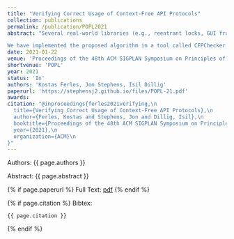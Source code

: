 ```yaml
---
title: "Verifying Correct Usage of Context-Free API Protocols"
collection: publications
permalink: /publication/POPL2021
abstract: "Several real-world libraries (e.g., reentrant locks, GUI frameworks, serialization libraries) require their clients to use the provided API in a manner that conforms to a context-free specification. Motivated by this observation, this paper describes a new technique for verifying the correct usage of context-free API protocols. The key idea underlying our technique is to over-approximate the program's feasible API call sequences using a context-free grammar (CFG) and then check language inclusion between this grammar and the specification. However, since this inclusion check may fail due to imprecision in the program's CFG abstraction, we propose a novel refinement technique to progressively improve the CFG. In particular, our method obtains counterexamples from CFG inclusion queries and uses them to introduce new non-terminals and productions to the grammar while still over-approximating the program's relevant behavior. \

We have implemented the proposed algorithm in a tool called CFPChecker and evaluate it on 10 popular Java applications that use at least one API with a context-free specification. Our evaluation shows that CFPChecker is able to verify correct usage of the API in clients that use it correctly and produces counterexamples for those that do not. We also compare our method against three relevant baselines and demonstrate that CFPCHecker enables verification of safety properties that are beyond the reach of existing tools."
date: 2021-01-22
venue: 'Proceedings of the 48th ACM SIGPLAN Symposium on Principles of Programming Languages'
shortvenue: 'POPL'
year: 2021
status: 'In'
authors: 'Kostas Ferles, Jon Stephens, Isil Dillig'
paperurl: 'https://stephensj2.github.io/files/POPL-21.pdf'
awards: 
citation: "@inproceedings{ferles2021verifying,\n
  title={Verifying Correct Usage of Context-Free API Protocols},\n
  author={Ferles, Kostas and Stephens, Jon and Dillig, Isil},\n
  booktitle={Proceedings of the 48th ACM SIGPLAN Symposium on Principles of Programming Languages},\n
  year={2021},\n
  organization={ACM}\n
}"
---
```


Authors: {{ page.authors }}

Abstract: {{ page.abstract }}

{% if page.paperurl %}
Full Text: [pdf]({{page.paperurl}})
{% endif %}

{% if page.citation %}
Bibtex: 
```
{{ page.citation }}
```
{% endif %}
